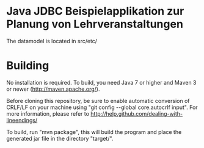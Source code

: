 Java JDBC Beispielapplikation zur Planung von Lehrveranstaltungen
======

The datamodel is located in src/etc/

Building 
======
No installation is required. To build, you need Java 7 or higher and Maven 3 or newer (http://maven.apache.org/). 

Before cloning this repository, be sure to enable automatic conversion of CRLF/LF on your machine using "git config --global core.autocrlf input". For more information, please  refer to http://help.github.com/dealing-with-lineendings/

To build, run "mvn package", this will build the program and place the generated jar file in the directory "target/".  

